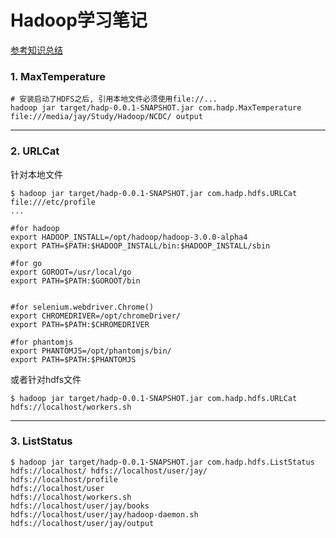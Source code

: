 # Hadoop学习笔记
[参考知识总结](https://24jay.github.io/2017/10/24/IntroductionToHadoop/#more)

### 1. MaxTemperature
```shell
# 安装启动了HDFS之后, 引用本地文件必须使用file://...
hadoop jar target/hadp-0.0.1-SNAPSHOT.jar com.hadp.MaxTemperature file:///media/jay/Study/Hadoop/NCDC/ output
```
----


### 2. URLCat
针对本地文件
```shell
$ hadoop jar target/hadp-0.0.1-SNAPSHOT.jar com.hadp.hdfs.URLCat file:///etc/profile
...

#for hadoop
export HADOOP_INSTALL=/opt/hadoop/hadoop-3.0.0-alpha4
export PATH=$PATH:$HADOOP_INSTALL/bin:$HADOOP_INSTALL/sbin

#for go
export GOROOT=/usr/local/go
export PATH=$PATH:$GOROOT/bin


#for selenium.webdriver.Chrome()
export CHROMEDRIVER=/opt/chromeDriver/
export PATH=$PATH:$CHROMEDRIVER

#for phantomjs
export PHANTOMJS=/opt/phantomjs/bin/
export PATH=$PATH:$PHANTOMJS

```
或者针对hdfs文件
```shell
$ hadoop jar target/hadp-0.0.1-SNAPSHOT.jar com.hadp.hdfs.URLCat hdfs://localhost/workers.sh
```
---

### 3. ListStatus
```shell
$ hadoop jar target/hadp-0.0.1-SNAPSHOT.jar com.hadp.hdfs.ListStatus hdfs://localhost/ hdfs://localhost/user/jay/
hdfs://localhost/profile
hdfs://localhost/user
hdfs://localhost/workers.sh
hdfs://localhost/user/jay/books
hdfs://localhost/user/jay/hadoop-daemon.sh
hdfs://localhost/user/jay/output
```
